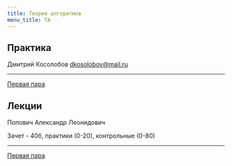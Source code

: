 ```yaml
---
title: Теория алгоритмов
menu_title: ТА
---
```


## Практика

Дмитрий Косолобов dkosolobov@mail.ru

---

[Первая пара](practice/1)



## Лекции

Попович Александр Леонидович

Зачет - 40б, практики (0-20), контрольные (0-80)

---

[Первая пара](lectures/1)
